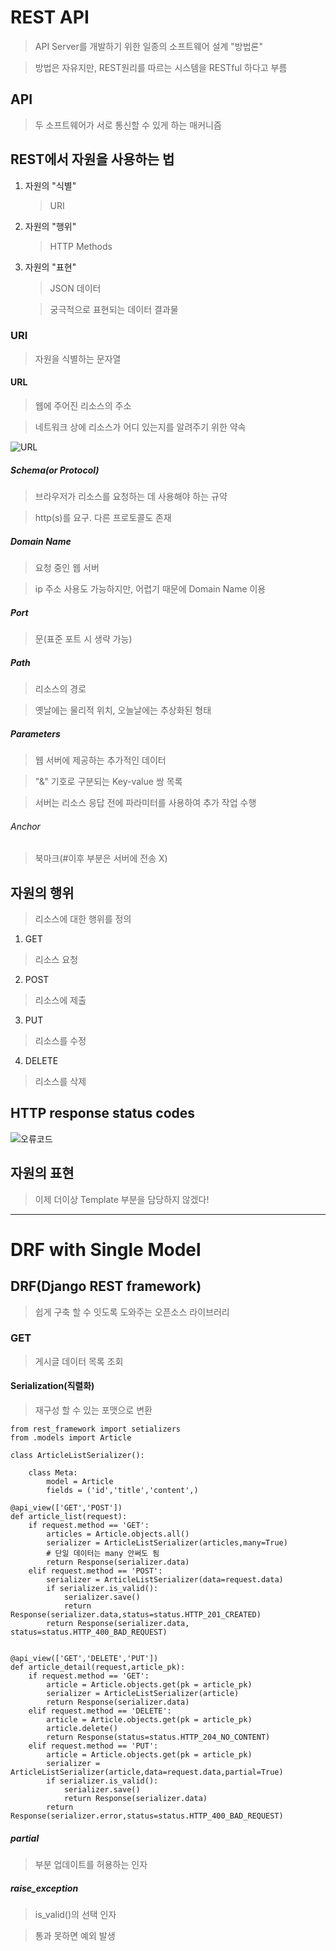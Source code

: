 # REST API 

> API Server를 개발하기 위한 일종의 소프트웨어 설계 "방법론"

> 방법은 자유지만, REST원리를 따르는 시스템을 RESTful 하다고 부름

## API

> 두 소프트웨어가 서로 통신할 수 있게 하는 매커니즘

## REST에서 자원을 사용하는 법

1. 자원의 "식별"

    > URI

2. 자원의 "행위"

    > HTTP Methods

3. 자원의 "표현"

    > JSON 데이터

    > 궁극적으로 표현되는 데이터 결과물

### URI

> 자원을 식별하는 문자열

#### URL

> 웹에 주어진 리소스의 주소

> 네트워크 상에 리소스가 어디 있는지를 알려주기 위한 약속

![URL](https://github.com/Demopeu/TLI/assets/156268475/f950ddc5-5dc0-4fe8-9999-adf80b7d1adc)

##### Schema(or Protocol)

> 브라우저가 리소스를 요청하는 데 사용해야 하는 규약

> http(s)를 요구. 다른 프로토콜도 존재

##### Domain Name

> 요청 중인 웹 서버

> ip 주소 사용도 가능하지만, 어렵기 때문에 Domain Name 이용

##### Port

> 문(표준 포트 시 생략 가능)

##### Path

> 리소스의 경로

> 옛날에는 물리적 위치, 오늘날에는 추상화된 형태

##### Parameters

> 웹 서버에 제공하는 추가적인 데이터

> "&" 기호로 구분되는 Key-value 쌍 목록

> 서버는 리소스 응답 전에 파라미터를 사용하여 추가 작업 수행

###### Anchor

> 북마크(#이후 부분은 서버에 전송 X)

## 자원의 행위

> 리소스에 대한 행위를 정의

1. GET

> 리소스 요청

2. POST

> 리소스에 제출

3. PUT

> 리소스를 수정

4. DELETE

> 리소스를 삭제

## HTTP response status codes

![오류코드](https://github.com/Demopeu/TLI/assets/156268475/1831e4de-ea3d-49ad-98ad-6aee1b241028)

## 자원의 표현

> 이제 더이상 Template 부분을 담당하지 않겠다!

---

# DRF with Single Model

## DRF(Django REST framework)

> 쉽게 구축 할 수 잇도록 도와주는 오픈소스 라이브러리

### GET

> 게시글 데이터 목록 조회

#### Serialization(직렬화)

> 재구성 할 수 있는 포맷으로 변환

```
from rest_framework import setializers
from .models import Article

class ArticleListSerializer():
    
    class Meta:
        model = Article
        fields = ('id','title','content',)

```

```
@api_view(['GET','POST'])
def article_list(request):
    if request.method == 'GET':
        articles = Article.objects.all()
        serializer = ArticleListSerializer(articles,many=True)
        # 단일 데이터는 many 안써도 됨
        return Response(serializer.data)
    elif request.method == 'POST':
        serializer = ArticleListSerializer(data=request.data)
        if serializer.is_valid():
            serializer.save()
            return Response(serializer.data,status=status.HTTP_201_CREATED)
        return Response(serializer.data, status=status.HTTP_400_BAD_REQUEST)


@api_view(['GET','DELETE','PUT'])
def article_detail(request,article_pk):
    if request.method == 'GET':
        article = Article.objects.get(pk = article_pk)
        serializer = ArticleListSerializer(article)
        return Response(serializer.data) 
    elif request.method == 'DELETE':
        article = Article.objects.get(pk = article_pk)
        article.delete()
        return Response(status=status.HTTP_204_NO_CONTENT)
    elif request.method == 'PUT':
        article = Article.objects.get(pk = article_pk)
        serializer = ArticleListSerializer(article,data=request.data,partial=True)
        if serializer.is_valid():
            serializer.save()
            return Response(serializer.data)
        return Response(serializer.error,status=status.HTTP_400_BAD_REQUEST)       
```

##### partial

> 부분 업데이트를 허용하는 인자

##### raise_exception

> is_valid()의 선택 인자

> 통과 못하면 예외 발생